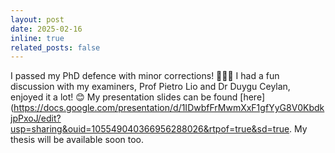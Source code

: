 ```yaml
---
layout: post
date: 2025-02-16
inline: true
related_posts: false
---
```


I passed my PhD defence with minor corrections! 🎉🥳🎊 I had a fun discussion with my examiners, Prof Pietro Lio and Dr Duygu Ceylan, enjoyed it a lot! 😊 My presentation slides can be found [here](https://docs.google.com/presentation/d/1IDwbfFrMwmXxF1gfYyG8V0KbdkjpPxoJ/edit?usp=sharing&ouid=105549040366956288026&rtpof=true&sd=true. My thesis will be available soon too.